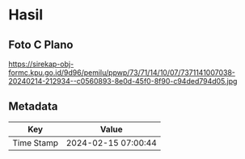 # Hasil

## Foto C Plano

https://sirekap-obj-formc.kpu.go.id/9d96/pemilu/ppwp/73/71/14/10/07/7371141007038-20240214-212934--c0560893-8e0d-45f0-8f90-c94ded794d05.jpg


## Metadata

| Key        | Value               |
| ---------- | ------------------- |
| Time Stamp | 2024-02-15 07:00:44 |



